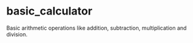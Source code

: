 # basic_calculator
Basic arithmetic operations like addition, subtraction, multiplication and division.
